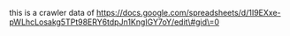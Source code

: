 this is a crawler data of https://docs.google.com/spreadsheets/d/1I9EXxe-pWLhcLosakg5TPt98ERY6tdpJn1KngIGY7oY/edit\#gid\=0
